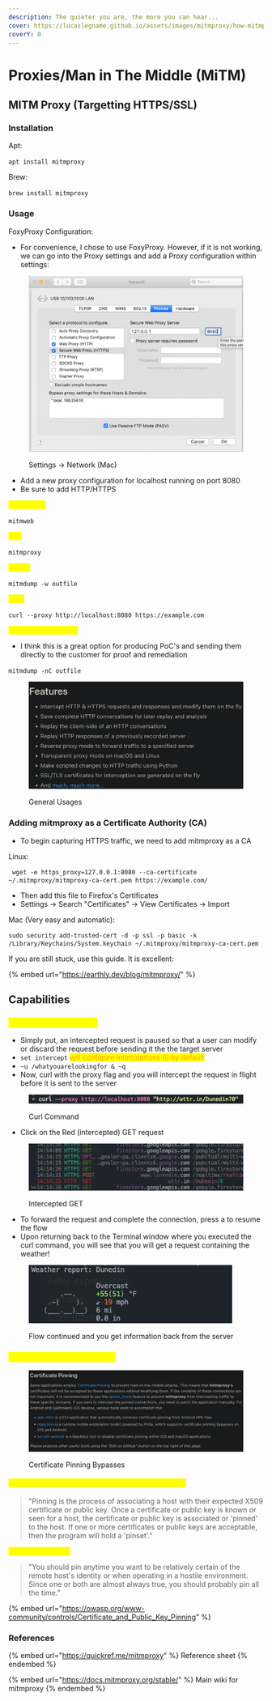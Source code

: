 ```yaml
---
description: The quieter you are, the more you can hear...
cover: https://lucaslegname.github.io/assets/images/mitmproxy/how-mitmproxy-works.jpg
coverY: 0
---
```


# Proxies/Man in The Middle (MiTM)

## MITM Proxy (Targetting HTTPS/SSL)

### Installation

Apt:

`apt install mitmproxy`

Brew:

`brew install mitmproxy`

### Usage

FoxyProxy Configuration:

* For convenience, I chose to use FoxyProxy. However, if it is not working, we can go into the Proxy settings and add a Proxy configuration within settings:

<figure><img src="../.gitbook/assets/image (1) (13).png" alt=""><figcaption><p>Settings -> Network (Mac)</p></figcaption></figure>

* Add a new proxy configuration for localhost running on port 8080
* Be sure to add HTTP/HTTPS

<mark style="color:yellow;">Web (GUI):</mark>

`mitmweb`

<mark style="color:yellow;">CLI:</mark>

`mitmproxy`

<mark style="color:yellow;">Dump:</mark>

`mitmdump -w outfile`

<mark style="color:yellow;">Curl:</mark>

`curl --proxy http://localhost:8080 https://example.com`

<mark style="color:yellow;">Client Replay Attack:</mark>

* I think this is a great option for producing PoC's and sending them directly to the customer for proof and remediation

`mitmdump -nC outfile`

<figure><img src="../.gitbook/assets/image (2) (1) (2).png" alt=""><figcaption><p>General Usages</p></figcaption></figure>

### Adding mitmproxy as a Certificate Authority (CA)

* To begin capturing HTTPS traffic, we need to add mitmproxy as a CA

Linux:

```
 wget -e https_proxy=127.0.0.1:8080 --ca-certificate ~/.mitmproxy/mitmproxy-ca-cert.pem https://example.com/
```

* Then add this file to Firefox's Certificates
* Settings -> Search "Certificates" -> View Certificates -> Import

Mac (Very easy and automatic):

```
sudo security add-trusted-cert -d -p ssl -p basic -k /Library/Keychains/System.keychain ~/.mitmproxy/mitmproxy-ca-cert.pem
```

If you are still stuck, use this guide. It is excellent:

{% embed url="https://earthly.dev/blog/mitmproxy/" %}

## Capabilities

### <mark style="color:yellow;">Intercepting Requests</mark>

* Simply put, an intercepted request is paused so that a user can modify or discard the request before sending it the the target server
* `set intercept` <mark style="color:orange;">will configure interceptions (i) by default</mark>
* `~u /whatyouarelookingfor & ~q`
* Now, curl with the proxy flag and you will intercept the request in flight before it is sent to the server

<figure><img src="../.gitbook/assets/image (4) (5).png" alt=""><figcaption><p>Curl Command</p></figcaption></figure>

* Click on the Red (intercepted) GET request

<figure><img src="../.gitbook/assets/image (4) (1) (4).png" alt=""><figcaption><p>Intercepted GET</p></figcaption></figure>

* To forward the request and complete the connection, press a to resume the flow
* Upon returning back to the Terminal window where you executed the curl command, you will see that you will get a request containing the weather!

<figure><img src="../.gitbook/assets/image (1) (2) (4).png" alt=""><figcaption><p>Flow continued and you get information back from the server</p></figcaption></figure>

### <mark style="color:yellow;">Certificate Pinning Bypass</mark>

<figure><img src="../.gitbook/assets/image (4) (14).png" alt=""><figcaption><p>Certificate Pinning Bypasses</p></figcaption></figure>

#### <mark style="color:yellow;">What is Certificate Pinning and why is it bad for us?</mark>

> "Pinning is the process of associating a host with their expected X509 certificate or public key. Once a certificate or public key is known or seen for a host, the certificate or public key is associated or 'pinned' to the host. If one or more certificates or public keys are acceptable, then the program will hold a 'pinset'."

<mark style="color:yellow;">**When do you pin?**</mark>

> "You should pin anytime you want to be relatively certain of the remote host's identity or when operating in a hostile environment. Since one or both are almost always true, you should probably pin all the time."

{% embed url="https://owasp.org/www-community/controls/Certificate_and_Public_Key_Pinning" %}

### References

{% embed url="https://quickref.me/mitmproxy" %}
Reference sheet
{% endembed %}

{% embed url="https://docs.mitmproxy.org/stable/" %}
Main wiki for mitmproxy
{% endembed %}
